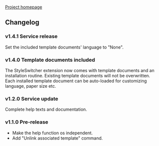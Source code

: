 [Project homepage](index)

## Changelog

### v1.4.1 Service release

Set the included template documents' language to "None".


### v1.4.0 Template documents included

The StyleSwitcher extension now comes with template documents 
and an installation routine. Existing template documents will
not be overwritten. Each installed template document can be 
auto-loaded for customizing language, paper size etc.


### v1.2.0 Service update

Complete help texts and documentation.


### v1.1.0 Pre-release

- Make the help function os independent.
- Add "Unlink associated template" command.